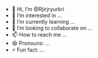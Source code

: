 - 👋 Hi, I’m @Rjirjryurkri
- 👀 I’m interested in ...
- 🌱 I’m currently learning ...
- 💞️ I’m looking to collaborate on ...
- 📫 How to reach me ...
- 😄 Pronouns: ...
- ⚡ Fun fact: ...

<!---
Rjirjryurkri/Rjirjryurkri is a ✨ special ✨ repository because its `README.md` (this file) appears on your GitHub profile.
You can click the Preview link to take a look at your changes.
--->
